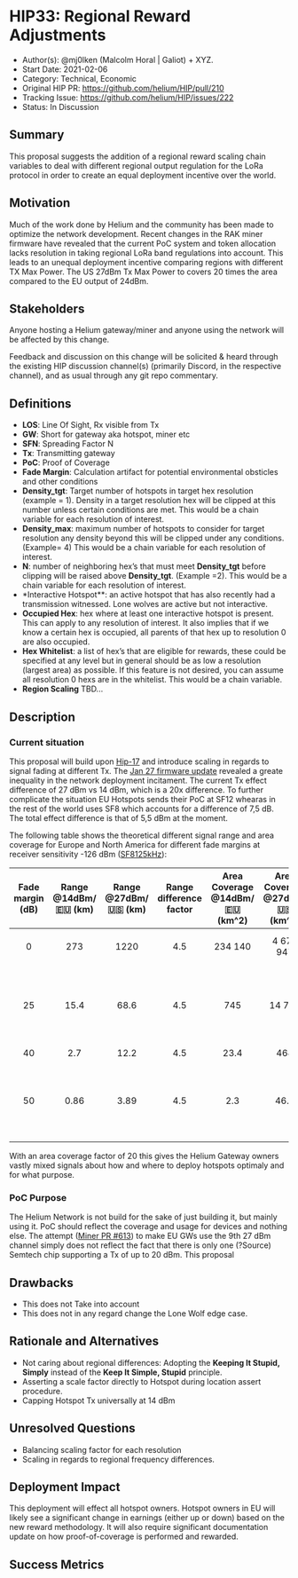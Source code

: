 # HIP33: Regional Reward Adjustments

- Author(s): @mj0lken (Malcolm Horal | Galiot) + XYZ.
- Start Date: 2021-02-06
- Category: Technical, Economic
- Original HIP PR: <https://github.com/helium/HIP/pull/210>
- Tracking Issue: <https://github.com/helium/HIP/issues/222>
- Status: In Discussion

## Summary

This proposal suggests the addition of a regional reward scaling chain variables to deal with
different regional output regulation for the LoRa protocol in order to create an equal deployment
incentive over the world.

## Motivation

Much of the work done by Helium and the community has been made to optimize the network development.
Recent changes in the RAK miner firmware have revealed that the current PoC system and token
allocation lacks resolution in taking regional LoRa band regulations into account. This leads to an
unequal deployment incentive comparing regions with different TX Max Power. The US 27dBm Tx Max
Power to covers 20 times the area compared to the EU output of 24dBm.

## Stakeholders

Anyone hosting a Helium gateway/miner and anyone using the network will be affected by this change.

Feedback and discussion on this change will be solicited & heard through the existing HIP discussion
channel(s) (primarily Discord, in the respective channel), and as usual through any git repo
commentary.

## Definitions

- **LOS**: Line Of Sight, Rx visible from Tx
- **GW**: Short for gateway aka hotspot, miner etc
- **SFN**: Spreading Factor N
- **Tx**: Transmitting gateway
- **PoC**: Proof of Coverage
- **Fade Margin**: Calculation artifact for potential environmental obsticles and other conditions
- **Density_tgt**: Target number of hotspots in target hex resolution (example = 1). Density in a
  target resolution hex will be clipped at this number unless certain conditions are met. This would
  be a chain variable for each resolution of interest.
- **Density_max**: maximum number of hotspots to consider for target resolution any density beyond
  this will be clipped under any conditions. (Example= 4) This would be a chain variable for each
  resolution of interest.
- **N**: number of neighboring hex’s that must meet **Density_tgt** before clipping will be raised
  above **Density_tgt**. (Example =2). This would be a chain variable for each resolution of
  interest.
- \*Interactive Hotspot\*\*: an active hotspot that has also recently had a transmission witnessed.
  Lone wolves are active but not interactive.
- **Occupied Hex**: hex where at least one interactive hotspot is present. This can apply to any
  resolution of interest. It also implies that if we know a certain hex is occupied, all parents of
  that hex up to resolution 0 are also occupied.
- **Hex Whitelist**: a list of hex’s that are eligible for rewards, these could be specified at any
  level but in general should be as low a resolution (largest area) as possible. If this feature is
  not desired, you can assume all resolution 0 hexs are in the whitelist. This would be a chain
  variable.
- **Region Scaling** TBD...

## Description

### Current situation

This proposal will build upon [Hip-17] and introduce scaling in regards to signal fading at
different Tx. The [Jan 27 firmware update] revealed a greate inequality in the network deployment
incitament. The current Tx effect difference of 27 dBm vs 14 dBm, which is a 20x difference. To
further complicate the situation EU Hotspots sends their PoC at SF12 whearas in the rest of the
world uses SF8 which accounts for a difference of 7,5 dB. The total effect difference is that of 5,5
dBm at the moment.

The following table shows the theoretical different signal range and area coverage for Europe and
North America for different fade margins at receiver sensitivity -126 dBm ([SF8125kHz]):

| Fade margin (dB) | Range @14dBm/🇪🇺 (km) | Range @27dBm/🇺🇸 (km) | Range difference factor | Area Coverage @14dBm/🇪🇺 (km^2) | Area Coverage @27dBm/🇺🇸 (km^2) | Area difference factor |                           Comments                           |
| :--------------: | :------------------: | :------------------: | :---------------------: | :----------------------------: | :----------------------------: | :--------------------: | :----------------------------------------------------------: |
|        0         |         273          |         1220         |           4.5           |            234 140             |           4 675 947            |           20           |                LOS, no building or obstacles                 |
|        25        |         15.4         |         68.6         |           4.5           |              745               |             14 784             |           20           | ~1 obscuring building (Tx on rooftop, Rx inside a building)  |
|        40        |         2.7          |         12.2         |           4.5           |              23.4              |              468               |           20           |                              -                               |
|        50        |         0.86         |         3.89         |           4.5           |              2.3               |              46.8              |           20           | ~2 obscuring building (Tx in building, Rx inside a building) |

<!-- TODO: Change Factor -->

With an area coverage factor of 20 this gives the Helium Gateway owners vastly mixed signals about
how and where to deploy hotspots optimaly and for what purpose.

### PoC Purpose

The Helium Network is not build for the sake of just building it, but mainly using it. PoC should
reflect the coverage and usage for devices and nothing else. The attempt ([Miner PR #613]) to make
EU GWs use the 9th 27 dBm channel simply does not reflect the fact that there is only one (?Source)
Semtech chip supporting a Tx of up to 20 dBm. This proposal

## Drawbacks

- This does not Take into account
- This does not in any regard change the Lone Wolf edge case.

## Rationale and Alternatives

- Not caring about regional differences: Adopting the **Keeping It Stupid, Simply** instead of the
  **Keep It Simple, Stupid** principle.
- Asserting a scale factor directly to Hotspot during location assert procedure.
- Capping Hotspot Tx universally at 14 dBm

## Unresolved Questions

- Balancing scaling factor for each resolution
- Scaling in regards to regional frequency differences.

## Deployment Impact

This deployment will effect all hotspot owners. Hotspot owners in EU will likely see a significant
change in earnings (either up or down) based on the new reward methodology. It will also require
significant documentation update on how proof-of-coverage is performed and rewarded.

## Success Metrics

<!-- References -->

[hip-17]:
  https://github.com/helium/HIP/blob/master/0017-hex-density-based-transmit-reward-scaling.md
[jan 27 firmware update]:
  https://engineering.helium.com/2021/01/27/hotspot-firmware-power-updates.html
[sf8125khz]: https://www.semtech.com/products/wireless-rf/lora-transceivers/sx1276
[miner pr #613]: https://github.com/helium/miner/pull/613

